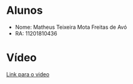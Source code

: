 # Alunos
- Nome: Matheus Teixeira Mota Freitas de Avó
- RA: 11201810436

# Vídeo
[Link para o video](https://youtu.be/Zt7QoAvGK2w)